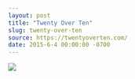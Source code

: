 ```yaml
---
layout: post
title: "Twenty Over Ten"
slug: twenty-over-ten
source: https://twentyoverten.com/
date: 2015-6-4 00:00:00 -0700
---
```


<img src="{{ site.url }}/assets/img/screenshots/twenty-over-ten.jpg">
